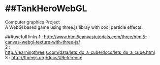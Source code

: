 ##TankHeroWebGL
=============
Computer graphics Project<br>
A WebGl based game using three.js libray with cool particle effects.<br>

###usefull links
1 : http://www.html5canvastutorials.com/three/html5-canvas-webgl-texture-with-three-js/<br>
2 : http://learningthreejs.com/data/lets_do_a_cube/docs/lets_do_a_cube.html<br>
3 : http://threejs.org/docs/#Reference<br>